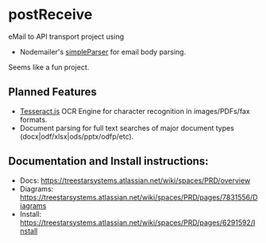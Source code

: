# postReceive
eMail to API transport project using 
- Nodemailer's [simpleParser](https://nodemailer.com/extras/mailparser/) for email body parsing. 

Seems like a fun project.

## Planned Features 
- [Tesseract.js](https://github.com/naptha/tesseract.js) OCR Engine for character recognition in images/PDFs/fax formats.
- Document parsing for full text searches of major document types (docx|odf/xlsx|ods/pptx/odfp/etc). 
 
## Documentation and Install instructions:
- Docs: https://treestarsystems.atlassian.net/wiki/spaces/PRD/overview
- Diagrams: https://treestarsystems.atlassian.net/wiki/spaces/PRD/pages/7831556/Diagrams
- Install: https://treestarsystems.atlassian.net/wiki/spaces/PRD/pages/6291592/Install
